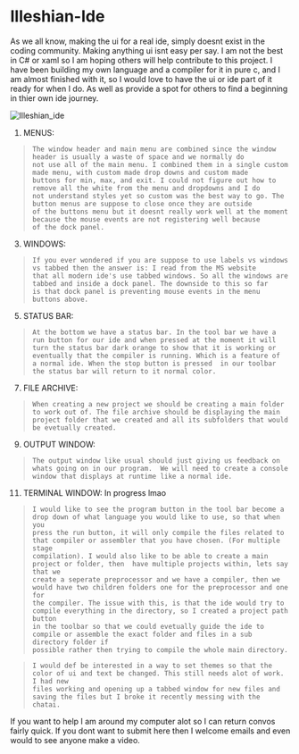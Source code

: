 # Illeshian-Ide

As we all know, making the ui for a real ide, simply doesnt exist in the coding community. Making anything ui isnt easy per say. I am not the best in C# or xaml so I am hoping others will help contribute to this project. I have been building my own language and a compiler for it in pure c, and I am almost finished with it, so I would love to have the ui or ide part of it ready for when I do. As well as provide a spot for others to find a beginning in thier own ide journey.

![Illeshian_ide](https://github.com/ravenleeblack/Illeshian-Ide/assets/76606152/59f95599-8e48-4abe-a98e-481588dc6ae5)

1) MENUS:
>     The window header and main menu are combined since the window header is usually a waste of space and we normally do
>     not use all of the main menu. I combined them in a single custom made menu, with custom made drop downs and custom made
>     buttons for min, max, and exit. I could not figure out how to remove all the white from the menu and dropdowns and I do
>     not understand styles yet so custom was the best way to go. The button menus are suppose to close once they are outside
>     of the buttons menu but it doesnt really work well at the moment because the mouse events are not registering well because
>     of the dock panel.

3) WINDOWS:
>     If you ever wondered if you are suppose to use labels vs windows vs tabbed then the answer is: I read from the MS website
>     that all modern ide's use tabbed windows. So all the windows are tabbed and inside a dock panel. The downside to this so far
>     is that dock panel is preventing mouse events in the menu buttons above.

5) STATUS BAR:
>     At the bottom we have a status bar. In the tool bar we have a run button for our ide and when pressed at the moment it will
>     turn the status bar dark orange to show that it is working or eventually that the compiler is running. Which is a feature of
>     a normal ide. When the stop button is pressed  in our toolbar the status bar will return to it normal color.

7) FILE ARCHIVE:
>     When creating a new project we should be creating a main folder to work out of. The file archive should be displaying the main
>     project folder that we created and all its subfolders that would be evetually created.

9) OUTPUT WINDOW:
>     The output window like usual should just giving us feedback on whats going on in our program.  We will need to create a console
>     window that displays at runtime like a normal ide.

11) TERMINAL WINDOW: In progress lmao

>     I would like to see the program button in the tool bar become a drop down of what language you would like to use, so that when you
>     press the run button, it will only compile the files related to that compiler or assembler that you have chosen. (For multiple stage
>     compilation). I would also like to be able to create a main project or folder, then  have multiple projects within, lets say that we
>     create a seperate preprocessor and we have a compiler, then we would have two children folders one for the preprocessor and one for
>     the compiler. The issue with this, is that the ide would try to compile everything in the directory, so I created a project path button
>     in the toolbar so that we could evetually guide the ide to compile or assemble the exact folder and files in a sub directory folder if
>     possible rather then trying to compile the whole main directory.

>     I would def be interested in a way to set themes so that the color of ui and text be changed. This still needs alot of work. I had new
>     files working and opening up a tabbed window for new files and saving the files but I broke it recently messing with the chatai.

If you want to help I am around my computer alot so I can return convos fairly quick. If you dont want to submit here then I welcome emails and even would to see anyone make a video.
